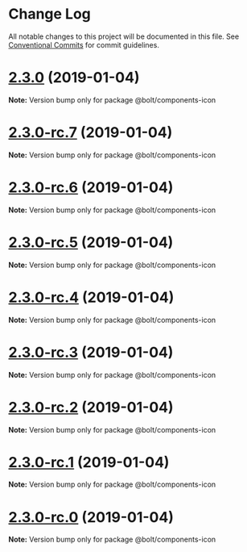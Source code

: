 # Change Log

All notable changes to this project will be documented in this file.
See [Conventional Commits](https://conventionalcommits.org) for commit guidelines.

# [2.3.0](https://github.com/bolt-design-system/bolt/tree/master/packages/components/bolt-icon/compare/v2.3.0-rc.7...v2.3.0) (2019-01-04)

**Note:** Version bump only for package @bolt/components-icon





# [2.3.0-rc.7](https://github.com/bolt-design-system/bolt/tree/master/packages/components/bolt-icon/compare/v2.3.0-rc.6...v2.3.0-rc.7) (2019-01-04)

**Note:** Version bump only for package @bolt/components-icon





# [2.3.0-rc.6](https://github.com/bolt-design-system/bolt/tree/master/packages/components/bolt-icon/compare/v2.3.0-rc.5...v2.3.0-rc.6) (2019-01-04)

**Note:** Version bump only for package @bolt/components-icon





# [2.3.0-rc.5](https://github.com/bolt-design-system/bolt/tree/master/packages/components/bolt-icon/compare/v2.3.0-rc.4...v2.3.0-rc.5) (2019-01-04)

**Note:** Version bump only for package @bolt/components-icon





# [2.3.0-rc.4](https://github.com/bolt-design-system/bolt/tree/master/packages/components/bolt-icon/compare/v2.3.0-rc.3...v2.3.0-rc.4) (2019-01-04)

**Note:** Version bump only for package @bolt/components-icon





# [2.3.0-rc.3](https://github.com/bolt-design-system/bolt/tree/master/packages/components/bolt-icon/compare/v2.3.0-rc.2...v2.3.0-rc.3) (2019-01-04)

**Note:** Version bump only for package @bolt/components-icon





# [2.3.0-rc.2](https://github.com/bolt-design-system/bolt/tree/master/packages/components/bolt-icon/compare/v2.3.0-rc.1...v2.3.0-rc.2) (2019-01-04)

**Note:** Version bump only for package @bolt/components-icon





# [2.3.0-rc.1](https://github.com/bolt-design-system/bolt/tree/master/packages/components/bolt-icon/compare/vv2.3.0-rc.0...v2.3.0-rc.1) (2019-01-04)

**Note:** Version bump only for package @bolt/components-icon





# [2.3.0-rc.0](https://github.com/bolt-design-system/bolt/tree/master/packages/components/bolt-icon/compare/v2.2.1...v2.3.0-rc.0) (2019-01-04)

**Note:** Version bump only for package @bolt/components-icon
